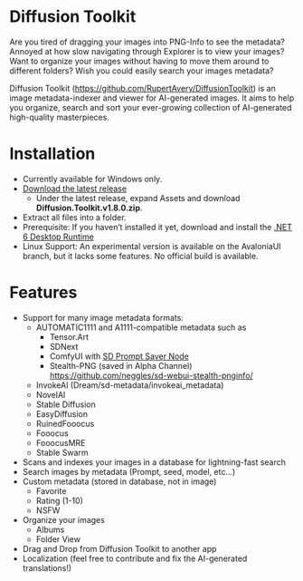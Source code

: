 # Diffusion Toolkit

Are you tired of dragging your images into PNG-Info to see the metadata?  Annoyed at how slow navigating through Explorer is to view your images? Want to organize your images without having to move them around to different folders? Wish you could easily search your images metadata? 

Diffusion Toolkit (https://github.com/RupertAvery/DiffusionToolkit) is an image metadata-indexer and viewer for AI-generated images. It aims to help you organize, search and sort your ever-growing collection of AI-generated high-quality masterpieces.

# Installation

* Currently available for Windows only.
* [Download the latest release](https://github.com/RupertAvery/DiffusionToolkit/releases/latest
) 
    * Under the latest release, expand Assets and download **Diffusion.Toolkit.v1.8.0.zip**.
* Extract all files into a folder.
* Prerequisite: If you haven’t installed it yet, download and install the [.NET 6 Desktop Runtime](https://dotnet.microsoft.com/en-us/download/dotnet/6.0)
* Linux Support: An experimental version is available on the AvaloniaUI branch, but it lacks some features. No official build is available.

# Features

* Support for many image metadata formats:
   * AUTOMATIC1111 and A1111-compatible metadata such as
      * Tensor.Art
      * SDNext
      * ComfyUI with [SD Prompt Saver Node](https://github.com/receyuki/comfyui-prompt-reader-node)
      * Stealth-PNG (saved in Alpha Channel) https://github.com/neggles/sd-webui-stealth-pnginfo/
   * InvokeAI (Dream/sd-metadata/invokeai_metadata)
   * NovelAI
   * Stable Diffusion
   * EasyDiffusion
   * RuinedFooocus
   * Fooocus
   * FooocusMRE
   * Stable Swarm
* Scans and indexes your images in a database for lightning-fast search
* Search images by metadata (Prompt, seed, model, etc...)
* Custom metadata (stored in database, not in image) 
    * Favorite
    * Rating (1-10)
    * NSFW
* Organize your images 
    * Albums
    * Folder View
* Drag and Drop from Diffusion Toolkit to another app
* Localization (feel free to contribute and fix the AI-generated translations!)
